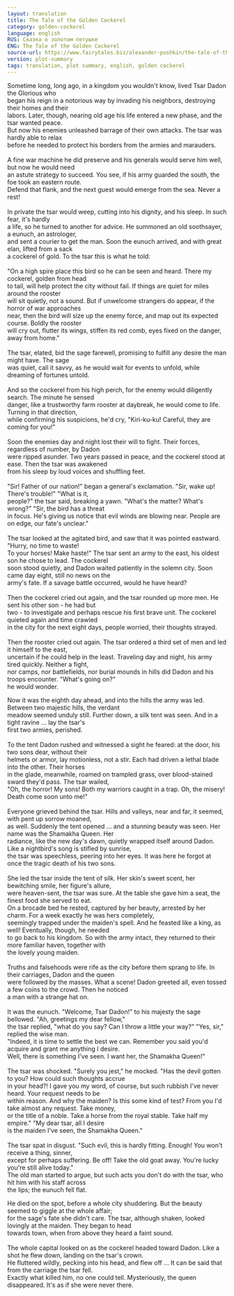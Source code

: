 ```yaml
---
layout: translation
title: The Tale of the Golden Cockerel
category: golden-cockerel
language: english
RUS: Сказка о золотом петушке
ENG: The Tale of the Golden Cockerel
source-url: https://www.fairytales.biz/alexander-pushkin/the-tale-of-the-golden-cockerel.html
version: plot-summary
tags: translation, plot summary, english, golden cockerel
---
```


Sometime long, long ago, in a kingdom you wouldn't know, lived Tsar Dadon the Glorious who <br>
began his reign in a notorious way by invading his neighbors, destroying their homes and their <br>
labors. Later, though, nearing old age his life entered a new phase, and the tsar wanted peace. <br>
But now his enemies unleashed barrage of their own attacks. The tsar was hardly able to relax <br>
before he needed to protect his borders from the armies and marauders.<br>
<br>
A fine war machine he did preserve and his generals would serve him well, but now he would need <br>
an astute strategy to succeed. You see, if his army guarded the south, the foe took an eastern route. <br>
Defend that flank, and the next guest would emerge from the sea. Never a rest!<br>
<br>
In private the tsar would weep, cutting into his dignity, and his sleep. In such fear, it's hardly <br>
a life, so he turned to another for advice. He summoned an old soothsayer, a eunuch, an astrologer, <br>
and sent a courier to get the man. Soon the eunuch arrived, and with great elan, lifted from a sack <br>
a cockerel of gold. To the tsar this is what he told:<br>
<br>
"On a high spire place this bird so he can be seen and heard. There my cockerel, golden from head <br>
to tail, will help protect the city without fail. If things are quiet for miles around the rooster <br>
will sit quietly, not a sound. But if unwelcome strangers do appear, if the horror of war approaches <br>
near, then the bird will size up the enemy force, and map out its expected course. Boldly the rooster <br>
will cry out, flutter its wings, stiffen its red comb, eyes fixed on the danger, away from home."<br>
<br>
The tsar, elated, bid the sage farewell, promising to fulfill any desire the man might have. The sage <br>
was quiet, call it savvy, as he would wait for events to unfold, while dreaming of fortunes untold.<br>
<br>
And so the cockerel from his high perch, for the enemy would diligently search. The minute he sensed <br>
danger, like a trustworthy farm rooster at daybreak, he would come to life. Turning in that direction, <br>
while confirming his suspicions, he'd cry, "Kiri-ku-ku! Careful, they are coming for you!"<br>
<br>
Soon the enemies day and night lost their will to fight. Their forces, regardless of number, by Dadon <br>
were ripped asunder. Two years passed in peace, and the cockerel stood at ease. Then the tsar was awakened <br>
from his sleep by loud voices and shuffling feet.<br>
<br>
"Sir! Father of our nation!" began a general's exclamation. "Sir, wake up! There's trouble!" "What is it, <br>
people?" the tsar said, breaking a yawn. "What's the matter? What's wrong?" "Sir, the bird has a threat <br>
in focus. He's giving us notice that evil winds are blowing near. People are on edge, our fate's unclear."<br>
<br>
The tsar looked at the agitated bird, and saw that it was pointed eastward. "Hurry, no time to waste! <br>
To your horses! Make haste!" The tsar sent an army to the east, his oldest son he chose to lead. The cockerel <br>
soon stood quietly, and Dadon waited patiently in the solemn city. Soon came day eight, still no news on the <br>
army's fate. If a savage battle occurred, would he have heard?<br>
<br>
Then the cockerel cried out again, and the tsar rounded up more men. He sent his other son - he had but <br>
two - to investigate and perhaps rescue his first brave unit. The cockerel quieted again and time crawled <br>
in the city for the next eight days, people worried, their thoughts strayed.<br>
<br>
Then the rooster cried out again. The tsar ordered a third set of men and led it himself to the east, <br>
uncertain if he could help in the least. Traveling day and night, his army tired quickly. Neither a fight, <br>
nor camps, nor battlefields, nor burial mounds in hills did Dadon and his troops encounter. "What's going on?" <br>
he would wonder.<br>

Now it was the eighth day ahead, and into the hills the army was led. Between two majestic hills, the verdant <br>
meadow seemed unduly still. Further down, a silk tent was seen. And in a tight ravine ... lay the tsar's <br>
first two armies, perished.<br>
<br>
To the tent Dadon rushed and witnessed a sight he feared: at the door, his two sons dear, without their <br>
helmets or armor, lay motionless, not a stir. Each had driven a lethal blade into the other. Their horses <br>
in the glade, meanwhile, roamed on trampled grass, over blood-stained sward they'd pass. The tsar wailed, <br>
"Oh, the horror! My sons! Both my warriors caught in a trap. Oh, the misery! Death come soon unto me!"<br>
<br>
Everyone grieved behind the tsar. Hills and valleys, near and far, it seemed, with pent up sorrow moaned, <br>
as well. Suddenly the tent opened ... and a stunning beauty was seen. Her name was the Shamakha Queen. Her <br>
radiance, like the new day's dawn, quietly wrapped itself around Dadon. Like a nightbird's song is stifled by sunrise, <br>
the tsar was speechless, peering into her eyes. It was here he forgot at once the tragic death of his two sons.<br>
<br>
She led the tsar inside the tent of silk. Her skin's sweet scent, her bewitching smile, her figure's allure, <br>
were heaven-sent, the tsar was sure. At the table she gave him a seat, the finest food she served to eat. <br>
On a brocade bed he rested, captured by her beauty, arrested by her charm. For a week exactly he was hers completely, <br>
seemingly trapped under the maiden's spell. And he feasted like a king, as well! Eventually, though, he needed <br>
to go back to his kingdom. So with the army intact, they returned to their more familiar haven, together with <br>
the lovely young maiden.<br>
<br>
Truths and falsehoods were rife as the city before them sprang to life. In their carriages, Dadon and the queen <br>
were followed by the masses. What a scene! Dadon greeted all, even tossed a few coins to the crowd. Then he noticed <br>
a man with a strange hat on.<br>
<br>
It was the eunuch. "Welcome, Tsar Dadon!" to his majesty the sage bellowed. "Ah, greetings my dear fellow," <br>
the tsar replied, "what do you say? Can I throw a little your way?" "Yes, sir," replied the wise man. <br>
"Indeed, it is time to settle the best we can. Remember you said you'd acquire and grant me anything I desire. <br>
Well, there is something I've seen. I want her, the Shamakha Queen!"<br>
<br>
The tsar was shocked. "Surely you jest," he mocked. "Has the devil gotten to you? How could such thoughts accrue <br>
in your head?! I gave you my word, of course, but such rubbish I've never heard. Your request needs to be <br>
within reason. And why the maiden? Is this some kind of test? From you I'd take almost any request. Take money, <br>
or the title of a noble. Take a horse from the royal stable. Take half my empire." "My dear tsar, all I desire <br>
is the maiden I've seen, the Shamakha Queen."<br>
<br>
The tsar spat in disgust. "Such evil, this is hardly fitting. Enough! You won't receive a thing, sinner, <br>
except for perhaps suffering. Be off! Take the old goat away. You're lucky you're still alive today." <br>
The old man started to argue, but such acts you don't do with the tsar, who hit him with his staff across <br>
the lips; the eunuch fell flat.<br>

He died on the spot, before a whole city shuddering. But the beauty seemed to giggle at the whole affair; <br>
for the sage's fate she didn't care. The tsar, although shaken, looked lovingly at the maiden. They began to head <br>
towards town, when from above they heard a faint sound.<br>
<br>
The whole capital looked on as the cockerel headed toward Dadon. Like a shot he flew down, landing on the tsar's crown. <br>
He fluttered wildly, pecking into his head, and flew off ... It can be said that from the carriage the tsar fell. <br>
Exactly what killed him, no one could tell. Mysteriously, the queen disappeared. It's as if she were never there.<br>

